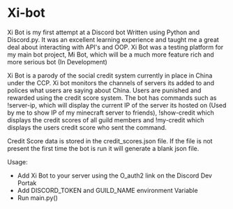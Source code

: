 # Xi-bot
Xi Bot is my first attempt at a Discord bot Written using Python and Discord.py. It was an excellent learning experience and taught me a great deal about interacting with API's and OOP. Xi Bot was a testing platform for my main bot project, Mi Bot, which will be a much more feature rich and more serious bot (In Development)

Xi Bot is a parody of the social credit system currently in place in China under the CCP. Xi bot monitors the channels of servers its added to and polices what users are saying about China. Users are punished and rewarded using the credit score system. The bot has commands such as !server-ip, which will display the current IP of the server its hosted on (Used by me to show IP of my minecraft server to friends), !show-credit which displays the credit scores of all guild members and !my-credit which displays the users credit score who sent the command.

Credit Score data is stored in the credit_scores.json file. If the file is not present the first time the bot is run it will generate a blank json file.

Usage:
 - Add Xi Bot to your server using the O_auth2 link on the Discord Dev Portak
 - Add DISCORD_TOKEN and GUILD_NAME environment Variable
 - Run main.py()

